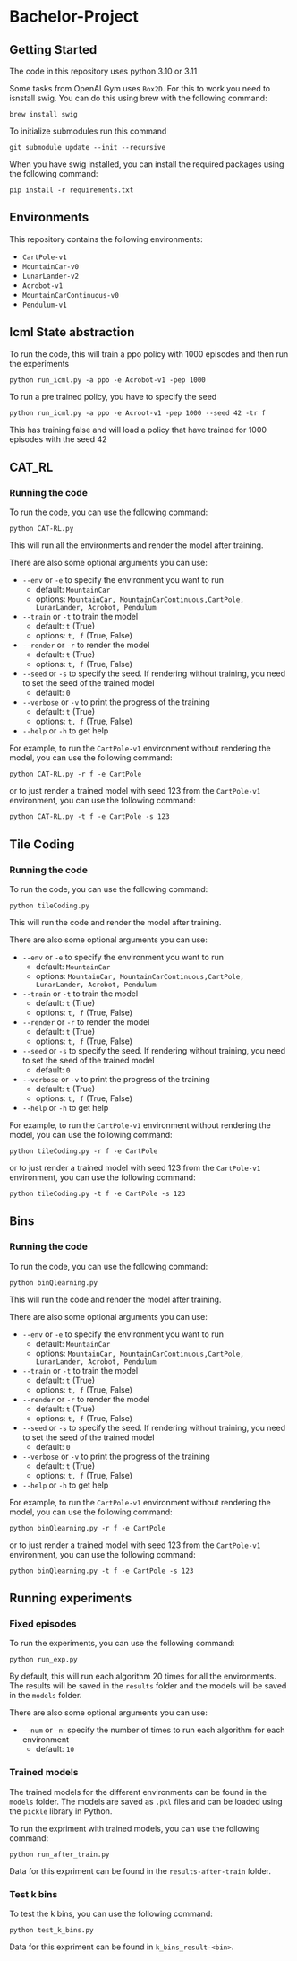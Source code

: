 # Bachelor-Project


## Getting Started
The code in this repository uses python 3.10 or 3.11

Some tasks from OpenAI Gym uses `Box2D`. For this to work you need to isnstall swig. You can do this using brew with the following command:

```
brew install swig
```

To initialize submodules run this command
```
git submodule update --init --recursive
```

When you have swig installed, you can install the required packages using the following command:
```
pip install -r requirements.txt
```

## Environments
This repository contains the following environments:
- `CartPole-v1`
- `MountainCar-v0`
- `LunarLander-v2`
- `Acrobot-v1`
- `MountainCarContinuous-v0`
- `Pendulum-v1`

## Icml State abstraction 
To run the code, this will train a ppo policy with 1000 episodes and then run the experiments
```
python run_icml.py -a ppo -e Acrobot-v1 -pep 1000
```

To run a pre trained policy, you have to specify the seed 
```
python run_icml.py -a ppo -e Acroot-v1 -pep 1000 --seed 42 -tr f 
```
This has training false and will load a policy that have trained for 1000 episodes with the seed 42

## CAT_RL

### Running the code
To run the code, you can use the following command:
```
python CAT-RL.py
```
This will run all the environments and render the model after training.

There are also some optional arguments you can use:
- `--env` or `-e` to specify the environment you want to run 
    - default: `MountainCar`
    - options: `MountainCar, MountainCarContinuous,CartPole, LunarLander, Acrobot, Pendulum`
- `--train` or `-t` to train the model
    - default: `t` (True)
    - options: `t, f` (True, False)
- `--render` or `-r` to render the model
    - default: `t` (True)
    - options: `t, f` (True, False)
- `--seed` or `-s` to specify the seed. If rendering without training, you need to set the seed of the trained model
    - default: `0`
- `--verbose` or `-v` to print the progress of the training
    - default: `t` (True)
    - options: `t, f` (True, False)
- `--help` or `-h` to get help

For example, to run the `CartPole-v1` environment without rendering the model, you can use the following command:
```
python CAT-RL.py -r f -e CartPole
```
or to just render a trained model with seed 123 from the `CartPole-v1` environment, you can use the following command:
```
python CAT-RL.py -t f -e CartPole -s 123
```

## Tile Coding

### Running the code
To run the code, you can use the following command:
```
python tileCoding.py
```
This will run the code and render the model after training.

There are also some optional arguments you can use:
- `--env` or `-e` to specify the environment you want to run 
    - default: `MountainCar`
    - options: `MountainCar, MountainCarContinuous,CartPole, LunarLander, Acrobot, Pendulum`
- `--train` or `-t` to train the model
    - default: `t` (True)
    - options: `t, f` (True, False)
- `--render` or `-r` to render the model
    - default: `t` (True)
    - options: `t, f` (True, False)
- `--seed` or `-s` to specify the seed. If rendering without training, you need to set the seed of the trained model
    - default: `0`
- `--verbose` or `-v` to print the progress of the training
    - default: `t` (True)
    - options: `t, f` (True, False)
- `--help` or `-h` to get help

For example, to run the `CartPole-v1` environment without rendering the model, you can use the following command:
```
python tileCoding.py -r f -e CartPole
```

or to just render a trained model with seed 123 from the `CartPole-v1` environment, you can use the following command:
```
python tileCoding.py -t f -e CartPole -s 123
``` 

## Bins 

### Running the code
To run the code, you can use the following command:
```
python binQlearning.py
```

This will run the code and render the model after training.

There are also some optional arguments you can use:
- `--env` or `-e` to specify the environment you want to run 
    - default: `MountainCar`
    - options: `MountainCar, MountainCarContinuous,CartPole, LunarLander, Acrobot, Pendulum`
- `--train` or `-t` to train the model
    - default: `t` (True)
    - options: `t, f` (True, False)
- `--render` or `-r` to render the model
    - default: `t` (True)
    - options: `t, f` (True, False)
- `--seed` or `-s` to specify the seed. If rendering without training, you need to set the seed of the trained model
    - default: `0`
- `--verbose` or `-v` to print the progress of the training
    - default: `t` (True)
    - options: `t, f` (True, False)
- `--help` or `-h` to get help

For example, to run the `CartPole-v1` environment without rendering the model, you can use the following command:
```
python binQlearning.py -r f -e CartPole
```

or to just render a trained model with seed 123 from the `CartPole-v1` environment, you can use the following command:
```
python binQlearning.py -t f -e CartPole -s 123
```

## Running experiments
### Fixed episodes
To run the experiments, you can use the following command:
```
python run_exp.py
```
By default, this will run each algorithm 20 times for all the environments. The results will be saved in the `results` folder and the models will be saved in the `models` folder.

There are also some optional arguments you can use:
- `--num` or `-n`: specify the number of times to run each algorithm for each environment
    - default: `10`

### Trained models

The trained models for the different environments can be found in the `models` folder. The models are saved as `.pkl` files and can be loaded using the `pickle` library in Python.

To run the expriment with trained models, you can use the following command:
```
python run_after_train.py
```

Data for this expriment can be found in the `results-after-train` folder.

### Test k bins
To test the k bins, you can use the following command:
```
python test_k_bins.py
```

Data for this expriment can be found in `k_bins_result-<bin>`.


<!-- # Docker stuff (might not need)
Make sure you have docker installed on your machine. If not, you can download it with brew using the following command:
```
brew install docker
```

Install the required packages using the following command:
```
pip install -r requirements.txt
```

## Docker
Make sure you have docker installed on your machine.

To run the application using docker, you can use the following command:
```
docker build -t bachelor-project .
```

Then you can run the application using the following command:
```
docker run --rm bachelor-project
```

or run it interactively using the following command:
```
docker run -it bachelor-project /bin/bash
```

To run the bash script `run.sh` in the interactive environment
```
./run.sh
```

The exit the interactive mode press `ctrl + p` followed by `ctrl + q`.
or press `ctrl + d` to exit the session -->